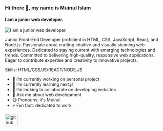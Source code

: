 ### Hi there 👋, my name is Muinul Islam
#### I am a junior web developer.
![I am a junior web developer.](https://i.ibb.co/wyGGH0t/1701877889157.jpg)

 Junior Front-End Developer proficient in HTML, CSS, JavaScript, React, and Node.js. Passionate about crafting intuitive and visually stunning web experiences. Dedicated to staying current with emerging technologies and trends. Committed to delivering high-quality, responsive web applications. Eager to contribute expertise and creativity to innovative projects.

Skills: HTML/CSS/JS/REACT/NODE.JS

- 🔭 I’m currently working on personal project 
- 🌱 I’m currently learning next.js 
- 👯 I’m looking to collaborate on developing websites 
- 💬 Ask me about web development 
- 😄 Pronouns: it's Muinul 
- ⚡ Fun fact: dedicated to work 


[<img src='https://cdn.jsdelivr.net/npm/simple-icons@3.0.1/icons/github.svg' alt='github' height='40'>](https://github.com/https://github.com/Muinul-Islam)  

